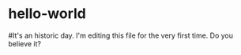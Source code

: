 # hello-world
#It's an historic day. I'm editing this file for the very first time. Do you believe it?
